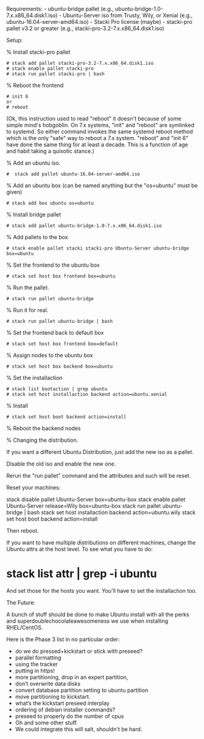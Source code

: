 Requirements:
	- ubuntu-bridge pallet (e.g., ubuntu-bridge-1.0-7.x.x86_64.disk1.iso)
	- Ubuntu-Server iso from Trusty, Wily, or Xenial (e.g., ubuntu-16.04-server-amd64.iso)
	- Stacki Pro license (maybe)
	- stacki-pro pallet v3.2 or greater (e.g., stacki-pro-3.2-7.x.x86_64.disk1.iso)


Setup:

% Install stacki-pro pallet

	# stack add pallet stacki-pro-3.2-7.x.x86_64.disk1.iso
	# stack enable pallet stacki-pro
	# stack run pallet stacki-pro | bash

% Reboot the frontend

	# init 6
	or
	# reboot	

(Ok, this instruction used to read "reboot" it doesn't because of some simple mind's
hobgoblin. On 7.x systems, "init" and "reboot" are symlinked to systemd. So either
command invokes the same systemd reboot method which is the only "safe" way to reboot
a 7.x system. "reboot" and "init 6" have done the same thing for at least a decade.
This is a function of age and habit taking a quixotic stance.)

% Add an ubuntu iso.

	#  stack add pallet ubuntu-16.04-server-amd64.iso

% Add an ubuntu box (can be named anything but the "os=ubuntu" must be given)

	# stack add box ubuntu os=ubuntu

% Install bridge pallet

	# stack add pallet ubuntu-bridge-1.0-7.x.x86_64.disk1.iso

% Add pallets to the box

	# stack enable pallet stacki stacki-pro Ubuntu-Server ubuntu-bridge box=ubuntu

% Set the frontend to the ubuntu box

	# stack set host box frontend box=ubuntu

% Run the pallet.

	# stack run pallet ubuntu-bridge

% Run it for real.

	# stack run pallet ubuntu-bridge | bash

% Set the frontend back to default box

	# stack set host box frontend box=default

% Assign nodes to the ubuntu box

	# stack set host box backend box=ubuntu

% Set the installaction

	# stack list bootaction | grep ubuntu
	# stack set host installaction backend action=ubuntu.xenial

% Install

	# stack set host boot backend action=install

% Reboot the backend nodes

% Changing the distribution.

If you want a different Ubuntu Distribution, just add the new iso 
as a pallet. 

Disable the old iso and enable the new one.

Rerun the "run pallet" command and the attributes and such will
be reset.

Reset your machines:

stack disable pallet Ubuntu-Server box=ubuntu-box
stack enable pallet Ubuntu-Server release=Wily box=ubuntu-box
stack run pallet ubuntu-bridge | bash
stack set host installaction backend action=ubuntu.wily
stack set host boot backend action=install

Then reboot.

If you want to have multiple distributions on different machines, 
change the Ubuntu attrs at the host level. To see what you have to 
do:

# stack list attr | grep -i ubuntu

And set those for the hosts you want.
You'll have to set the installaction too.

The Future:

A bunch of stuff should be done to make Ubuntu install with all 
the perks and superdoublechocolateawesomeness we use when 
installing RHEL/CentOS.

Here is the Phase 3 list in no particular order:

- do we do pressed+kickstart or stick with preseed?
- parallel formatting
- using the tracker
- putting in https!
- more partitioning, drop in an expert partition, 
- don’t overwrite data disks 
- convert database partition setting to ubuntu partition
- move partitioning to kickstart.
- what’s the kickstart preseed interplay
- ordering of debian installer commands?
- preseed to properly do the number of cpus
- Oh and some other stuff.
- We could integrate this will salt, shouldn't be hard.

